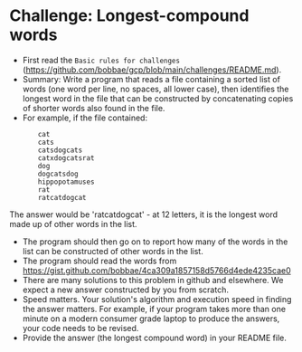 # Challenge:  Longest-compound words

* First read the `Basic rules for challenges` (https://github.com/bobbae/gcp/blob/main/challenges/README.md). 
* Summary: Write a program that reads a file containing a sorted list of words (one word per line, no spaces, all lower case), 
then identifies the longest word in the file that can be constructed by concatenating copies of shorter words also found in the file.
* For example, if the file contained:

```
       cat
       cats
       catsdogcats
       catxdogcatsrat
       dog
       dogcatsdog
       hippopotamuses
       rat
       ratcatdogcat
```

The answer would be 'ratcatdogcat' - at 12 letters, it is the longest word made up of other words in the list. 

* The program should then go on to report how many of the words in the list can be constructed of other words in the list.
* The program should read the words from https://gist.github.com/bobbae/4ca309a1857158d5766d4ede4235cae0 
* There are many solutions to this problem in github and elsewhere. We expect a new answer constructed by you from scratch.
* Speed matters. Your solution's algorithm and execution speed in finding the answer matters. For example,  if your program takes more than  one minute on a modern consumer grade laptop to produce the answers, your code needs to be revised.
* Provide the answer (the longest compound word) in your README file.
